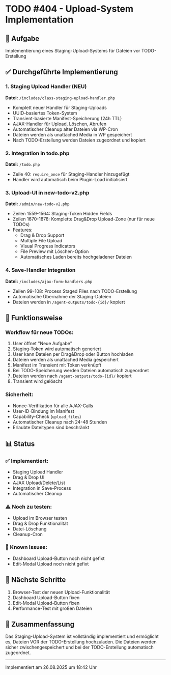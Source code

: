 # TODO #404 - Upload-System Implementation

## 🎯 Aufgabe
Implementierung eines Staging-Upload-Systems für Dateien vor TODO-Erstellung

## ✅ Durchgeführte Implementierung

### 1. Staging Upload Handler (NEU)
**Datei:** `/includes/class-staging-upload-handler.php`
- Komplett neuer Handler für Staging-Uploads
- UUID-basiertes Token-System
- Transient-basierte Manifest-Speicherung (24h TTL)
- AJAX-Handler für Upload, Löschen, Abrufen
- Automatischer Cleanup alter Dateien via WP-Cron
- Dateien werden als unattached Media in WP gespeichert
- Nach TODO-Erstellung werden Dateien zugeordnet und kopiert

### 2. Integration in todo.php
**Datei:** `/todo.php`
- Zeile 40: `require_once` für Staging-Handler hinzugefügt
- Handler wird automatisch beim Plugin-Load initialisiert

### 3. Upload-UI in new-todo-v2.php
**Datei:** `/admin/new-todo-v2.php`
- Zeilen 1559-1564: Staging-Token Hidden Fields
- Zeilen 1670-1878: Komplette Drag&Drop Upload-Zone (nur für neue TODOs)
- Features:
  - Drag & Drop Support
  - Multiple File Upload
  - Visual Progress Indicators
  - File Preview mit Löschen-Option
  - Automatisches Laden bereits hochgeladener Dateien

### 4. Save-Handler Integration
**Datei:** `/includes/ajax-form-handlers.php`
- Zeilen 99-108: Process Staged Files nach TODO-Erstellung
- Automatische Übernahme der Staging-Dateien
- Dateien werden in `/agent-outputs/todo-{id}/` kopiert

## 🚀 Funktionsweise

### Workflow für neue TODOs:
1. User öffnet "Neue Aufgabe"
2. Staging-Token wird automatisch generiert
3. User kann Dateien per Drag&Drop oder Button hochladen
4. Dateien werden als unattached Media gespeichert
5. Manifest im Transient mit Token verknüpft
6. Bei TODO-Speicherung werden Dateien automatisch zugeordnet
7. Dateien werden nach `/agent-outputs/todo-{id}/` kopiert
8. Transient wird gelöscht

### Sicherheit:
- Nonce-Verifikation für alle AJAX-Calls
- User-ID-Bindung im Manifest
- Capability-Check (`upload_files`)
- Automatischer Cleanup nach 24-48 Stunden
- Erlaubte Dateitypen sind beschränkt

## 📊 Status

### ✅ Implementiert:
- Staging Upload Handler
- Drag & Drop UI
- AJAX Upload/Delete/List
- Integration in Save-Process
- Automatischer Cleanup

### ⚠️ Noch zu testen:
- Upload im Browser testen
- Drag & Drop Funktionalität
- Datei-Löschung
- Cleanup-Cron

### 🔧 Known Issues:
- Dashboard Upload-Button noch nicht gefixt
- Edit-Modal Upload noch nicht gefixt

## 📝 Nächste Schritte

1. Browser-Test der neuen Upload-Funktionalität
2. Dashboard Upload-Button fixen
3. Edit-Modal Upload-Button fixen
4. Performance-Test mit großen Dateien

## 🎉 Zusammenfassung

Das Staging-Upload-System ist vollständig implementiert und ermöglicht es, Dateien VOR der TODO-Erstellung hochzuladen. Die Dateien werden sicher zwischengespeichert und bei der TODO-Erstellung automatisch zugeordnet.

---
Implementiert am 26.08.2025 um 18:42 Uhr